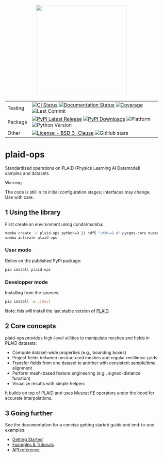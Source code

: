 <div align="center">
<img src="https://plaid-lib.github.io/assets/images/plaid-ops-logo.png" width="300">
</div>

| | |
| --- | --- |
| Testing | [![CI Status](https://github.com/PLAID-lib/plaid-ops/actions/workflows/testing.yml/badge.svg)](https://github.com/PLAID-lib/plaid-ops/actions/workflows/testing.yml) [![Documentation Status](https://readthedocs.org/projects/plaid-ops/badge/?version=latest)](https://plaid-ops.readthedocs.io/en/latest/?badge=latest) [![Coverage](https://codecov.io/gh/plaid-lib/plaid-ops/branch/main/graph/badge.svg)](https://app.codecov.io/gh/plaid-lib/plaid-ops/tree/main?search=&displayType=list) ![Last Commit](https://img.shields.io/github/last-commit/PLAID-lib/plaid-ops/main) |
| Package | [![PyPI Latest Release](https://img.shields.io/pypi/v/plaid-ops.svg)](https://pypi.org/project/plaid-ops/) [![PyPI Downloads](https://static.pepy.tech/badge/plaid-ops)](https://pepy.tech/projects/plaid-ops) ![Platform](https://img.shields.io/badge/platform-any-blue) ![Python Version](https://img.shields.io/pypi/pyversions/plaid-ops)  |
| Other | [![License - BSD 3-Clause](https://anaconda.org/conda-forge/plaid/badges/license.svg)](https://github.com/PLAID-lib/plaid-ops/blob/main/LICENSE.txt) ![GitHub stars](https://img.shields.io/github/stars/PLAID-lib/plaid-ops?style=social)|


# plaid-ops

Standardized operations on PLAID (Physics Learning AI Datamodel) samples and datasets.

> [!WARNING]
> The code is still in its initial configuration stages; interfaces may change. Use with care.


## 1 Using the library

First create an environment using conda/mamba:

```bash
mamba create -n plaid-ops python=3.11 hdf5 "vtk>=9.4" pycgns-core muscat-core=2.5 -c conda-forge
mamba activate plaid-ops
```

### User mode

Relies on the published PyPi package:

```bash
pip install plaid-ops
```

### Developper mode

Installing from the sources:

```bash
pip install -e .[dev]
```

Note: this will install the last stable version of [PLAID](https://github.com/PLAID-lib/plaid-ops).

## 2 Core concepts

plaid-ops provides high-level utilities to manipulate meshes and fields in PLAID datasets:
- Compute dataset-wide properties (e.g., bounding boxes)
- Project fields between unstructured meshes and regular rectilinear grids
- Transfer fields from one dataset to another with consistent sample/time alignment
- Perform mesh-based feature engineering (e.g., signed-distance function)
- Visualize results with simple helpers

It builds on top of PLAID and uses Muscat FE operators under the hood for accurate interpolations.

## 3 Going further

See the documentation for a concise getting started guide and end-to-end examples:
- [Getting Started](https://plaid-ops.readthedocs.io/en/latest/source/getting_started.html)
- [Examples & Tutorials](https://plaid-ops.readthedocs.io/en/latest/source/notebooks.html)
- [API reference](https://plaid-ops.readthedocs.io/en/latest/autoapi/plaid_ops/index.html)
